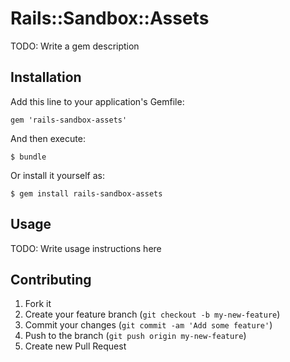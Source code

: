 # Rails::Sandbox::Assets

TODO: Write a gem description

## Installation

Add this line to your application's Gemfile:

    gem 'rails-sandbox-assets'

And then execute:

    $ bundle

Or install it yourself as:

    $ gem install rails-sandbox-assets

## Usage

TODO: Write usage instructions here

## Contributing

1. Fork it
2. Create your feature branch (`git checkout -b my-new-feature`)
3. Commit your changes (`git commit -am 'Add some feature'`)
4. Push to the branch (`git push origin my-new-feature`)
5. Create new Pull Request
